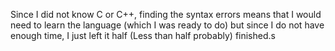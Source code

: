 Since I did not know C or C++, finding the syntax errors means that I would need to learn the language (which I was ready to do) but since I do not have enough time, I just left it half (Less than half probably) finished.s
